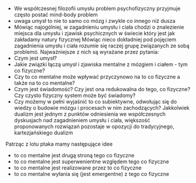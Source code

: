- We współczesnej filozofii umysłu problem psychofizyczny przyjmuje często postać mind-body problem
- uwaga umysł to nie to samo co mózg i zwykle co innego niż dusza
- Mówiąc najogólniej, w zagadnieniu umysłu i ciała chodzi o znalezienie miejsca dla umysłu i zjawisk psychicznych w świecie który jest jak zakładamy natury fizycznej
Mówiąc nieco dokładniej pod pojęciem zagadnienia umysłu i ciała rozumie się raczej grupę związanych ze sobą problemó. Najważniejsze z nich są wyrażane  przez pytania:
- Czym jest umysł?
- Jakie związki łączą umysł i zjawiska mentalne z mózgiem i ciałem - tym co fizyczne?
- Czy to co mentalne może wpływać przyczynowo na to co fizyczne a także na to co mentalne?
- Czym jest świadomość? Czy jest ona redukowalna do tego, co fizyczne? Czy czysto fizyczny system może być świadomy?
- Czy możemy w pełni wyjaśnić to co subiektywne, odwołując się do wiedzy o budowie mózgu i procesach w nim zachodzących?
Jakkolwiek dualizm jest jednym z punktów odniesienia we współczesnych dyskusjach nad zagadnieniem umysłu i ciała, większość proponowanych rozwiązań pozostaje w opozycji do tradycyjnego, kartezjańskiego dualizm

Patrząc z lotu ptaka mamy następujące idee
- to co mentalne jest drugą stroną tego co fizyczne
- to co mentalne jest superwenientne względem tego co fizyczne
- to co mentalne jest realizowane przez to co fizyczne
- to co mentalne wyłania się (jest emergentne) z tego co fizyczne